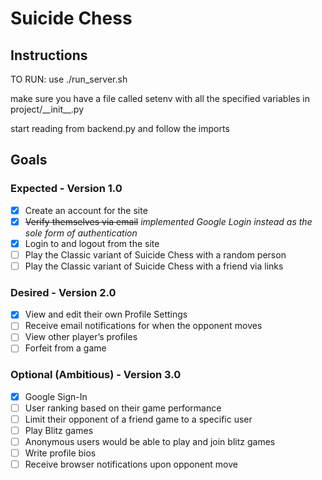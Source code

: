 # Suicide Chess

## Instructions
TO RUN: use ./run_server.sh

make sure you have a file called setenv with all the specified variables in project/\_\_init\_\_.py

start reading from backend.py and follow the imports

## Goals
### Expected - Version 1.0
- [X] Create an account for the site
- [X] ~~Verify themselves via email~~ *implemented Google Login instead as the sole form of authentication*
- [X] Login to and logout from the site
- [ ] Play the Classic variant of Suicide Chess with a random person
- [ ] Play the Classic variant of Suicide Chess with a friend via links

### Desired - Version 2.0
- [X] View and edit their own Profile Settings
- [ ] Receive email notifications for when the opponent moves
- [ ] View other player’s profiles
- [ ] Forfeit from a game

### Optional (Ambitious) - Version 3.0
- [X] Google Sign-In
- [ ] User ranking based on their game performance
- [ ] Limit their opponent of a friend game to a specific user
- [ ] Play Blitz games
- [ ] Anonymous users would be able to play and join blitz games
- [ ] Write profile bios
- [ ] Receive browser notifications upon opponent move
